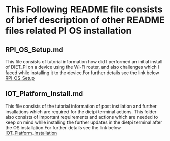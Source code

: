 # This Following README file consists of brief description of other README files related PI OS installation

## RPI_OS_Setup.md

This file consists of tutorial information how did I performed an initial install of DIET_PI on a device using the Wi-Fi router,
and also challenges which I faced while installing it to the device.For further details see the link below
[RPI_OS_Setup](https://github.com/mudith2497/VU_FALL22_IOT_CLASS/blob/main/RPI_BOOT_WIFI_tutorial/RPI_OS_Setup.md)

## IOT_Platform_Install.md

This file consists of the tutorial information of post instllation and further insallations which are required for the dietpi terminal actions.
This folder also consists of important requirements and actions which are needed to keep on mind while installing the further updates in the dietpi terminal after the OS installation.For further details see the link below
[IOT_Platform_Installation](https://github.com/mudith2497/VU_FALL22_IOT_CLASS/blob/main/RPI_BOOT_WIFI_tutorial/IOT_Platform_Install.md)

